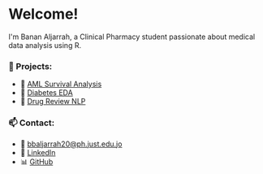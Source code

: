 # Welcome!

I'm Banan Aljarrah, a Clinical Pharmacy student passionate about medical data analysis using R.

### 🧠 Projects:
- 🔗 [AML Survival Analysis](https://rpubs.com/bananAML/survival)
- 🔗 [Diabetes EDA](https://github.com/bananbashar/projects/blob/main/DM/DM.pdf)
- 🔗 [Drug Review NLP](https://github.com/bananbashar/projects/blob/main/NLP/nlp-drugs.pdf)

### 📫 Contact:
- 📧 bbaljarrah20@ph.just.edu.jo
- 💼 [LinkedIn](https://www.linkedin.com/in/banan-al-jarrah-aba125357)
- 📊 [GitHub](https://github.com/bananbashar)
